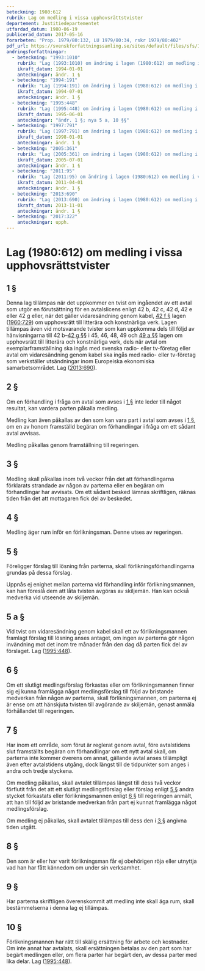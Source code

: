 ```yaml
---
beteckning: 1980:612
rubrik: Lag om medling i vissa upphovsrättstvister
departement: Justitiedepartementet
utfardad_datum: 1980-06-19
publicerad_datum: 2017-05-16
forarbeten: "Prop. 1979/80:132, LU 1979/80:34, rskr 1979/80:402"
pdf_url: https://svenskforfattningssamling.se/sites/default/files/sfs/1980-06/SFS1980-612.pdf
andringsforfattningar:
  - beteckning: "1993:1010"
    rubrik: "Lag (1993:1010) om ändring i lagen (1980:612) om medling i vissa upphovsrättstvister"
    ikraft_datum: 1994-01-01
    anteckningar: ändr. 1 §
  - beteckning: "1994:191"
    rubrik: "Lag (1994:191) om ändring i lagen (1980:612) om medling i vissa upphovsrättstvister"
    ikraft_datum: 1994-07-01
    anteckningar: ändr. 1 §
  - beteckning: "1995:448"
    rubrik: "Lag (1995:448) om ändring i lagen (1980:612) om medling i vissa upphovsrättstvister"
    ikraft_datum: 1995-06-01
    anteckningar: "ändr. 1 §; nya 5 a, 10 §§"
  - beteckning: "1997:791"
    rubrik: "Lag (1997:791) om ändring i lagen (1980:612) om medling i vissa upphovsrättstvister"
    ikraft_datum: 1998-01-01
    anteckningar: ändr. 1 §
  - beteckning: "2005:361"
    rubrik: "Lag (2005:361) om ändring i lagen (1980:612) om medling i vissa upphovsrättstvister"
    ikraft_datum: 2005-07-01
    anteckningar: ändr. 1 §
  - beteckning: "2011:95"
    rubrik: "Lag (2011:95) om ändring i lagen (1980:612) om medling i vissa upphovsrättstvister"
    ikraft_datum: 2011-04-01
    anteckningar: ändr. 1 §
  - beteckning: "2013:690"
    rubrik: "Lag (2013:690) om ändring i lagen (1980:612) om medling i vissa upphovsrättstvister"
    ikraft_datum: 2013-11-01
    anteckningar: ändr. 1 §
  - beteckning: "2017:322"
    anteckningar: upph.
---
```


# Lag (1980:612) om medling i vissa upphovsrättstvister

## 1 §

Denna lag tillämpas när det uppkommer en tvist om ingåendet av ett avtal som utgör en förutsättning för en avtalslicens enligt 42 b, 42 c, 42 d, 42 e eller 42 g eller, när det gäller vidaresändning genom kabel, [42 f §](#42f) lagen ([1960:729](https://selex.se/eli/sfs/1960/729)) om upphovsrätt till litterära och konstnärliga verk. Lagen tillämpas även vid motsvarande tvister som kan uppkomma dels till följd av hänvisningarna till 42 b–[42 g §](#42g)§ i 45, 46, 48, 49 och [49 a §](#49a)§ lagen om upphovsrätt till litterära och konstnärliga verk, dels när avtal om exemplarframställning ska ingås med svenska radio- eller tv-företag eller avtal om vidaresändning genom kabel ska ingås med radio- eller tv-företag som verkställer utsändningar inom Europeiska ekonomiska samarbetsområdet. Lag ([2013:690](https://selex.se/eli/sfs/2013/690)).

## 2 §

Om en förhandling i fråga om avtal som avses i [1 §](#1) inte leder till något resultat, kan vardera parten påkalla medling.

Medling kan även påkallas av den som kan vara part i avtal som avses i [1 §](#1), om en av honom framställd begäran om förhandlingar i fråga om ett sådant avtal avvisas.

Medling påkallas genom framställning till regeringen.

## 3 §

Medling skall påkallas inom två veckor från det att förhandlingarna förklarats strandade av någon av parterna eller en begäran om förhandlingar har avvisats. Om ett sådant besked lämnas skriftligen, räknas tiden från det att mottagaren fick del av beskedet.

## 4 §

Medling äger rum inför en förlikningsman. Denne utses av regeringen.

## 5 §

Föreligger förslag till lösning från parterna, skall förlikningsförhandlingarna grundas på dessa förslag.

Uppnås ej enighet mellan parterna vid förhandling inför förlikningsmannen, kan han föreslå dem att låta tvisten avgöras av skiljemän. Han kan också medverka vid utseende av skiljemän.

## 5 a §

Vid tvist om vidaresändning genom kabel skall ett av förlikningsmannen framlagt förslag till lösning anses antaget, om ingen av parterna gör någon invändning mot det inom tre månader från den dag då parten fick del av förslaget. Lag ([1995:448](https://selex.se/eli/sfs/1995/448)).

## 6 §

Om ett slutligt medlingsförslag förkastas eller om förlikningsmannen finner sig ej kunna framlägga något medlingsförslag till följd av bristande medverkan från någon av parterna, skall förlikningsmannen, om parterna ej är ense om att hänskjuta tvisten till avgörande av skiljemän, genast anmäla förhållandet till regeringen.

## 7 §

Har inom ett område, som förut är reglerat genom avtal, före avtalstidens slut framställts begäran om förhandlingar om ett nytt avtal skall, om parterna inte kommer överens om annat, gällande avtal anses tillämpligt även efter avtalstidens utgång, dock längst till de tidpunkter som anges i andra och tredje styckena.

Om medling påkallas, skall avtalet tillämpas längst till dess två veckor förflutit från det att ett slutligt medlingsförslag eller förslag enligt [5 §](#5) andra stycket förkastats eller förlikningsmannen enligt [6 §](#6) till regeringen anmält, att han till följd av bristande medverkan från part ej kunnat framlägga något medlingsförslag.

Om medling ej påkallas, skall avtalet tillämpas till dess den i [3 §](#3) angivna tiden utgått.

## 8 §

Den som är eller har varit förlikningsman får ej obehörigen röja eller utnyttja vad han har fått kännedom om under sin verksamhet.

## 9 §

Har parterna skriftligen överenskommit att medling inte skall äga rum, skall bestämmelserna i denna lag ej tillämpas.

## 10 §

Förlikningsmannen har rätt till skälig ersättning för arbete och kostnader. Om inte annat har avtalats, skall ersättningen betalas av den part som har begärt medlingen eller, om flera parter har begärt den, av dessa parter med lika delar. Lag ([1995:448](https://selex.se/eli/sfs/1995/448)).